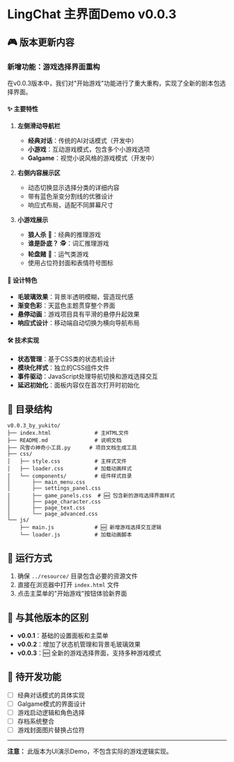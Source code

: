 # LingChat 主界面Demo v0.0.3

## 🎮 版本更新内容

### 新增功能：游戏选择界面重构

在v0.0.3版本中，我们对"开始游戏"功能进行了重大重构，实现了全新的剧本包选择界面。

#### ✨ 主要特性

1. **左侧滑动导航栏**
   - **经典对话**：传统的AI对话模式（开发中）
   - **小游戏**：互动游戏模式，包含多个小游戏选项
   - **Galgame**：视觉小说风格的游戏模式（开发中）

2. **右侧内容展示区**
   - 动态切换显示选择分类的详细内容
   - 带有蓝色渐变分割线的优雅设计
   - 响应式布局，适配不同屏幕尺寸

3. **小游戏展示**
   - **狼人杀** 🐺：经典的推理游戏
   - **谁是卧底？** 🕵️：词汇推理游戏  
   - **轮盘赌** 🎰：运气类游戏
   - 使用占位符封面和表情符号图标

#### 🎨 设计特色

- **毛玻璃效果**：背景半透明模糊，营造现代感
- **渐变色彩**：天蓝色主题贯穿整个界面
- **悬停动画**：游戏项目具有平滑的悬停升起效果
- **响应式设计**：移动端自动切换为横向导航布局

#### 🛠️ 技术实现

- **状态管理**：基于CSS类的状态机设计
- **模块化样式**：独立的CSS组件文件
- **事件驱动**：JavaScript处理导航切换和游戏选择交互
- **延迟初始化**：面板内容仅在首次打开时初始化

## 📁 目录结构

```
v0.0.3_by_yukito/
├── index.html              # 主HTML文件
├── README.md               # 说明文档
├── 风雪の神奇小工具.py      # 项目文档生成工具
├── css/
│   ├── style.css           # 主样式文件
│   ├── loader.css          # 加载动画样式
│   └── components/         # 组件样式目录
│       ├── main_menu.css
│       ├── settings_panel.css
│       ├── game_panels.css  # 🆕 包含新的游戏选择界面样式
│       ├── page_character.css
│       ├── page_text.css
│       └── page_advanced.css
└── js/
    ├── main.js             # 🆕 新增游戏选择交互逻辑
    └── loader.js           # 加载动画脚本
```

## 🚀 运行方式

1. 确保 `../resource/` 目录包含必要的资源文件
2. 直接在浏览器中打开 `index.html` 文件
3. 点击主菜单的"开始游戏"按钮体验新界面

## 🔄 与其他版本的区别

- **v0.0.1**：基础的设置面板和主菜单
- **v0.0.2**：增加了状态机管理和背景毛玻璃效果
- **v0.0.3**：🆕 全新的游戏选择界面，支持多种游戏模式

## 📝 待开发功能

- [ ] 经典对话模式的具体实现
- [ ] Galgame模式的界面设计
- [ ] 游戏启动逻辑和角色选择
- [ ] 存档系统整合
- [ ] 游戏封面图片替换占位符

---

**注意：** 此版本为UI演示Demo，不包含实际的游戏逻辑实现。 